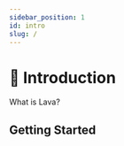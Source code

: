 ```yaml
---
sidebar_position: 1
id: intro
slug: /
---
```


# 👋 Introduction

What is Lava?

## Getting Started


